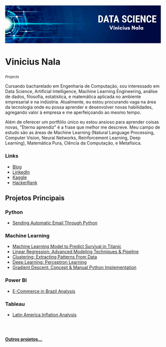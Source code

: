 <p align="center">
  <img src="banner_.png" >
</p>

# Vinicius Nala
<sub>*Projects*</sub>
 
Cursando bacharelado em Engenharia de Computação, sou interessado em Data Science, Artificial Intelligence, Machine Learning Engineering, análise de dados, filosofia, estatística, e matemática aplicada no ambiente empresarial e na indústria. Atualmente, eu estou procurando vaga na área da tecnologia onde eu possa aprender e desenvolver novas habilidades, agregando valor à empresa e me aperfeiçoando ao mesmo tempo.

Além de oferecer um portfólio único eu estou ansioso para aprender coisas novas, "Eterno aprendiz" é a frase que melhor me descreve. Meu campo de estudo são as áreas de Machine Learning (Natural Language Processing, Computer Vision, Neural Networks, Reinforcement Learning, Deep Learning), Matemática Pura, Ciência da Computação, e Metafísica.


### Links

 - [Blog](https://medium.com/@viniciusnala)
 - [LinkedIn](https://www.linkedin.com/in/vinicius-nala-4b282a228/) 
 - [Kaggle](https://www.kaggle.com/viniciusnalasantos)
 - [HackerRank](https://www.hackerrank.com/vinicius_nala?hr_r=)

## Projetos Principais

### Python

 - [Sending Automatic Email Through Python ](https://github.com/ViniciusNalaSantos/Python_Email_Bot)

### Machine Learning
 - [Machine Learning Model to Predict Survival in Titanic](https://github.com/ViniciusNalaSantos/ML_TitanicAlgoritm)
 - [Linear Regression: Advanced Modeling Techniques & Pipeline](https://github.com/ViniciusNalaSantos/ML_HousePricesAlgoritm)
 - [Clustering: Extracting Patterns From Data](https://github.com/ViniciusNalaSantos/ML_ClusterAlgoritm)
 - [Deep Learning: Perceptron Learning](https://github.com/ViniciusNalaSantos/DL_Perceptron_Learning)
 - [Gradient Descent: Concept & Manual Python Implementation](https://github.com/ViniciusNalaSantos/ML_Gradient_Descent)

### Power BI
 - [E-Commerce in Brazil Analysis](https://app.powerbi.com/view?r=eyJrIjoiNTNlMDVjNTQtNTkyNy00YTdkLTk5ZmMtZWUzMzY4MWRmMTJjIiwidCI6IjExZGJiZmUyLTg5YjgtNDU0OS1iZTEwLWNlYzM2NGU1OTU1MSIsImMiOjR9)
 
### Tableau
 - [Latin America Inflation Analysis](https://public.tableau.com/app/profile/vinicius.nala/viz/LatinAmericaInflationAnalysis/Painel2#1)

<br>
<br>

**[Outros projetos...](https://github.com/ViniciusNalaSantos?tab=repositories)**
